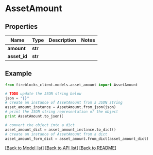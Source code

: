 # AssetAmount


## Properties

Name | Type | Description | Notes
------------ | ------------- | ------------- | -------------
**amount** | **str** |  | 
**asset_id** | **str** |  | 

## Example

```python
from fireblocks_client.models.asset_amount import AssetAmount

# TODO update the JSON string below
json = "{}"
# create an instance of AssetAmount from a JSON string
asset_amount_instance = AssetAmount.from_json(json)
# print the JSON string representation of the object
print AssetAmount.to_json()

# convert the object into a dict
asset_amount_dict = asset_amount_instance.to_dict()
# create an instance of AssetAmount from a dict
asset_amount_form_dict = asset_amount.from_dict(asset_amount_dict)
```
[[Back to Model list]](../README.md#documentation-for-models) [[Back to API list]](../README.md#documentation-for-api-endpoints) [[Back to README]](../README.md)


